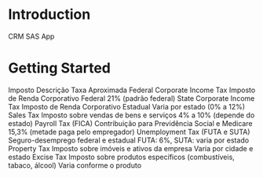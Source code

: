 # Introduction 
CRM SAS App 

# Getting Started

Imposto	                        Descrição	                                                    Taxa Aproximada
Federal Corporate Income Tax	Imposto de Renda Corporativo Federal	                            21% (padrão federal)
State Corporate Income Tax	    Imposto de Renda Corporativo Estadual	                            Varia por estado (0% a 12%)
Sales Tax	                    Imposto sobre vendas de bens e serviços	                            4% a 10% (depende do estado)
Payroll Tax (FICA)	            Contribuição para Previdência Social e Medicare	                    15,3% (metade paga pelo empregador)
Unemployment Tax (FUTA e SUTA)	Seguro-desemprego federal e estadual	                            FUTA: 6%, SUTA: varia por estado
Property Tax	                Imposto sobre imóveis e ativos da empresa	                        Varia por cidade e estado
Excise Tax	                    Imposto sobre produtos específicos (combustíveis, tabaco, álcool)	Varia conforme o produto
